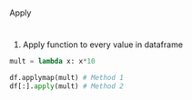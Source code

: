 # 
Apply
#

1. Apply function to every value in dataframe
```python 
mult = lambda x: x*10

df.applymap(mult) # Method 1
df[:].apply(mult) # Method 2 